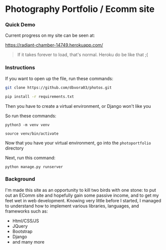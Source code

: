 # Photography Portfolio / Ecomm site

### Quick Demo

Current progress on my site can be seen at:

https://radiant-chamber-14749.herokuapp.com/

> If it takes forever to load, that's normal. Heroku do be like that ;(





### Instructions

If you want to open up the file, run these commands:

```bash
git clone https://github.com/dbvora03/photos.git

pip install -r requirements.txt

```

Then you have to create a virtual environment, or Django won't like you

So run these commands:

```
python3 -m venv venv

source venv/bin/activate
```

Now that you have your virtual environment, go into the `photoportfolio` directory

Next, run this command: 

```
python manage.py runserver
```

### Background

I'm made this site as an opportunity to kill two birds with one stone: to put out an EComm site and hopefully gain some passive income, and to get my feet wet in web development. Knowing very little before I started, I managed to understand how to implement various libraries, languages, and frameworks such as:

* Html/CSS/JS
* JQuery
* Bootstrap
* Django
* and many more






